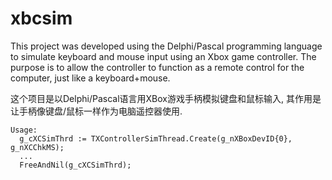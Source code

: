 # xbcsim
This project was developed using the Delphi/Pascal programming language to ​simulate keyboard and mouse input using an Xbox game controller. The purpose is to allow the controller to function as a remote control for the computer, just like a keyboard+mouse.


这个项目是以Delphi/Pascal语言用XBox游戏手柄模拟键盘和鼠标输入, 其作用是让手柄像键盘/鼠标一样作为电脑遥控器使用.

```
Usage:
  g_cXCSimThrd := TXControllerSimThread.Create(g_nXBoxDevID{0}, g_nXCChkMS);
  ...
  FreeAndNil(g_cXCSimThrd);
```
